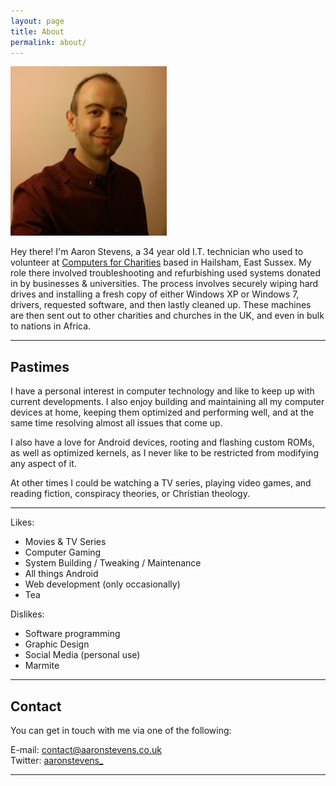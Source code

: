 ```yaml
---
layout: page
title: About
permalink: about/
---
```


![Aaron](/assets/aaron.jpg "This is Aaron!")

Hey there! I'm Aaron Stevens, a 34 year old I.T. technician who used to volunteer at [Computers for Charities](http://www.computersforcharities.org) based in Hailsham, East Sussex. My role there involved troubleshooting and refurbishing used systems donated in by businesses & universities. The process involves securely wiping hard drives and installing a fresh copy of either Windows XP or Windows 7, drivers, requested software, and then lastly cleaned up. These machines are then sent out to other charities and churches in the UK, and even in bulk to nations in Africa.

----

## Pastimes

I have a personal interest in computer technology and like to keep up with current developments. I also enjoy building and maintaining all my computer devices at home, keeping them optimized and performing well, and at the same time resolving almost all issues that come up.

I also have a love for Android devices, rooting and flashing custom ROMs, as well as optimized kernels, as I never like to be restricted from modifying any aspect of it.

At other times I could be watching a TV series, playing video games, and reading fiction, conspiracy theories, or Christian theology.

----

Likes:

* Movies & TV Series
* Computer Gaming
* System Building / Tweaking / Maintenance
* All things Android
* Web development (only occasionally)
* Tea

Dislikes:

* Software programming
* Graphic Design
* Social Media (personal use)
* Marmite

---

## Contact

You can get in touch with me via one of the following:

E-mail: <a href="&#109;&#97;&#105;&#108;&#116;&#111;&#58;&#99;&#111;&#110;&#116;&#97;&#99;&#116;&#64;&#97;&#97;&#114;&#111;&#110;&#115;&#116;&#101;&#118;&#101;&#110;&#115;&#46;&#99;&#111;&#46;&#117;&#107;?subject=Enquiry%20from%20aaronstevens.co.uk">&#99;&#111;&#110;&#116;&#97;&#99;&#116;&#64;&#97;&#97;&#114;&#111;&#110;&#115;&#116;&#101;&#118;&#101;&#110;&#115;&#46;&#99;&#111;&#46;&#117;&#107;</a>  
Twitter: [aaronstevens_](https://twitter.com/aaronstevens_)

---
